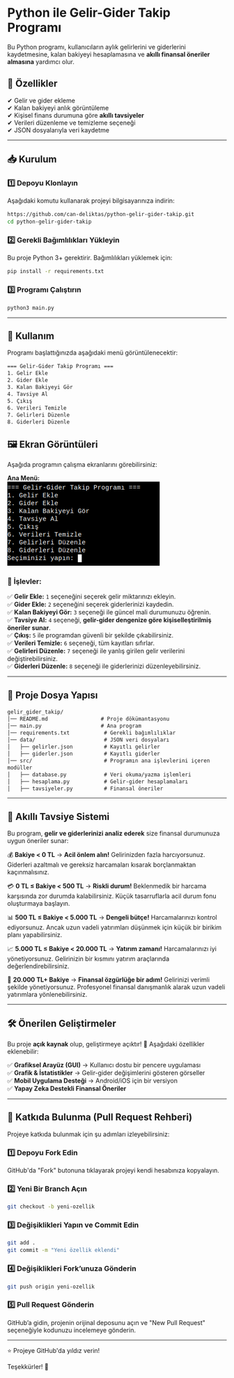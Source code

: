 # **Python ile Gelir-Gider Takip Programı**


Bu Python programı, kullanıcıların aylık gelirlerini ve giderlerini kaydetmesine, kalan bakiyeyi hesaplamasına ve **akıllı finansal öneriler almasına** yardımcı olur.

## 🚀 **Özellikler**
✔ Gelir ve gider ekleme  
✔ Kalan bakiyeyi anlık görüntüleme  
✔ Kişisel finans durumuna göre **akıllı tavsiyeler**  
✔ Verileri düzenleme ve temizleme seçeneği  
✔ JSON dosyalarıyla veri kaydetme  

---

## 📥 **Kurulum**  

### **1️⃣ Depoyu Klonlayın**  
Aşağıdaki komutu kullanarak projeyi bilgisayarınıza indirin:  
```bash
https://github.com/can-deliktas/python-gelir-gider-takip.git
cd python-gelir-gider-takip
```

### **2️⃣ Gerekli Bağımlılıkları Yükleyin**  
Bu proje Python 3+ gerektirir. Bağımlılıkları yüklemek için:  
```bash
pip install -r requirements.txt
```

### **3️⃣ Programı Çalıştırın**  
```bash
python3 main.py
```

---

## 🎯 **Kullanım**  
Programı başlattığınızda aşağıdaki menü görüntülenecektir:  
```
=== Gelir-Gider Takip Programı ===
1. Gelir Ekle
2. Gider Ekle
3. Kalan Bakiyeyi Gör
4. Tavsiye Al
5. Çıkış
6. Verileri Temizle
7. Gelirleri Düzenle
8. Giderleri Düzenle
```

## 🖼 **Ekran Görüntüleri**
Aşağıda programın çalışma ekranlarını görebilirsiniz:

**Ana Menü:**  
![Ana Menü](screenshots/ana_menu.png)


### 📌 **İşlevler:**
✅ **Gelir Ekle:** `1` seçeneğini seçerek gelir miktarınızı ekleyin.  
✅ **Gider Ekle:** `2` seçeneğini seçerek giderlerinizi kaydedin.  
✅ **Kalan Bakiyeyi Gör:** `3` seçeneği ile güncel mali durumunuzu öğrenin.  
✅ **Tavsiye Al:** `4` seçeneği, **gelir-gider dengenize göre kişiselleştirilmiş öneriler sunar**.  
✅ **Çıkış:** `5` ile programdan güvenli bir şekilde çıkabilirsiniz.  
✅ **Verileri Temizle:** `6` seçeneği, tüm kayıtları sıfırlar.  
✅ **Gelirleri Düzenle:** `7` seçeneği ile yanlış girilen gelir verilerini değiştirebilirsiniz.  
✅ **Giderleri Düzenle:** `8` seçeneği ile giderlerinizi düzenleyebilirsiniz.  

---

## 📂 **Proje Dosya Yapısı**  
```
gelir_gider_takip/
│── README.md                 # Proje dökümantasyonu
│── main.py                   # Ana program
│── requirements.txt           # Gerekli bağımlılıklar
│── data/                      # JSON veri dosyaları
│   ├── gelirler.json          # Kayıtlı gelirler
│   ├── giderler.json          # Kayıtlı giderler
│── src/                       # Programın ana işlevlerini içeren modüller
│   ├── database.py            # Veri okuma/yazma işlemleri
│   ├── hesaplama.py           # Gelir-gider hesaplamaları
│   ├── tavsiyeler.py          # Finansal öneriler
```

---

## 🤖 **Akıllı Tavsiye Sistemi**  
Bu program, **gelir ve giderlerinizi analiz ederek** size finansal durumunuza uygun öneriler sunar:  

💰 **Bakiye < 0 TL** → **Acil önlem alın!** Gelirinizden fazla harcıyorsunuz. Giderleri azaltmalı ve gereksiz harcamaları kısarak borçlanmaktan kaçınmalısınız.  

💳 **0 TL ≤ Bakiye < 500 TL** → **Riskli durum!** Beklenmedik bir harcama karşısında zor durumda kalabilirsiniz. Küçük tasarruflarla acil durum fonu oluşturmaya başlayın.  

📊 **500 TL ≤ Bakiye < 5.000 TL** → **Dengeli bütçe!** Harcamalarınızı kontrol ediyorsunuz. Ancak uzun vadeli yatırımları düşünmek için küçük bir birikim planı yapabilirsiniz.  

📈 **5.000 TL ≤ Bakiye < 20.000 TL** → **Yatırım zamanı!** Harcamalarınızı iyi yönetiyorsunuz. Gelirinizin bir kısmını yatırım araçlarında değerlendirebilirsiniz.  

🏦 **20.000 TL+ Bakiye** → **Finansal özgürlüğe bir adım!** Gelirinizi verimli şekilde yönetiyorsunuz. Profesyonel finansal danışmanlık alarak uzun vadeli yatırımlara yönlenebilirsiniz.  

---

## 🛠 **Önerilen Geliştirmeler**  
Bu proje **açık kaynak** olup, geliştirmeye açıktır! 🎉 Aşağıdaki özellikler eklenebilir:  

✅ **Grafiksel Arayüz (GUI)** → Kullanıcı dostu bir pencere uygulaması  
✅ **Grafik & İstatistikler** → Gelir-gider değişimlerini gösteren görseller  
✅ **Mobil Uygulama Desteği** → Android/iOS için bir versiyon  
✅ **Yapay Zeka Destekli Finansal Öneriler**  

---

## 📢 **Katkıda Bulunma (Pull Request Rehberi)**  
Projeye katkıda bulunmak için şu adımları izleyebilirsiniz:  

### **1️⃣ Depoyu Fork Edin**  
GitHub'da "Fork" butonuna tıklayarak projeyi kendi hesabınıza kopyalayın.  

### **2️⃣ Yeni Bir Branch Açın**  
```bash
git checkout -b yeni-ozellik
```

### **3️⃣ Değişiklikleri Yapın ve Commit Edin**  
```bash
git add .
git commit -m "Yeni özellik eklendi"
```

### **4️⃣ Değişiklikleri Fork’unuza Gönderin**  
```bash
git push origin yeni-ozellik
```

### **5️⃣ Pull Request Gönderin**  
GitHub’a gidin, projenin orijinal deposunu açın ve "New Pull Request" seçeneğiyle kodunuzu incelemeye gönderin.  

---

⭐ Projeye GitHub'da yıldız verin!  

Teşekkürler! 🎉
